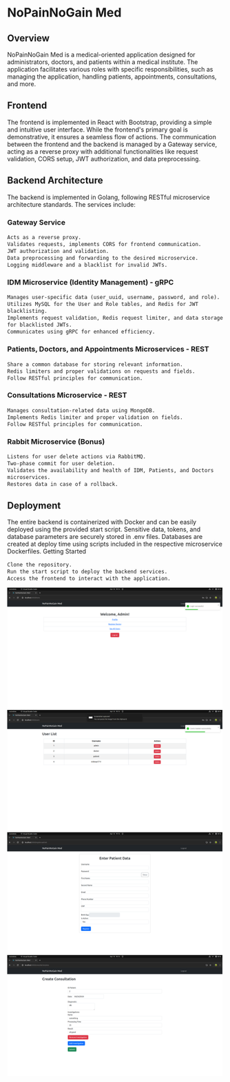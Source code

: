 # NoPainNoGain Med
## Overview

NoPainNoGain Med is a medical-oriented application designed for administrators, doctors, and patients within a medical institute. The application facilitates various roles with specific responsibilities, such as managing the application, handling patients, appointments, consultations, and more.
## Frontend

The frontend is implemented in React with Bootstrap, providing a simple and intuitive user interface. While the frontend's primary goal is demonstrative, it ensures a seamless flow of actions. The communication between the frontend and the backend is managed by a Gateway service, acting as a reverse proxy with additional functionalities like request validation, CORS setup, JWT authorization, and data preprocessing.
## Backend Architecture

The backend is implemented in Golang, following RESTful microservice architecture standards. The services include:
### Gateway Service

    Acts as a reverse proxy.
    Validates requests, implements CORS for frontend communication.
    JWT authorization and validation.
    Data preprocessing and forwarding to the desired microservice.
    Logging middleware and a blacklist for invalid JWTs.

### IDM Microservice (Identity Management) - gRPC

    Manages user-specific data (user_uuid, username, password, and role).
    Utilizes MySQL for the User and Role tables, and Redis for JWT blacklisting.
    Implements request validation, Redis request limiter, and data storage for blacklisted JWTs.
    Communicates using gRPC for enhanced efficiency.

### Patients, Doctors, and Appointments Microservices - REST

    Share a common database for storing relevant information.
    Redis limiters and proper validations on requests and fields.
    Follow RESTful principles for communication.

### Consultations Microservice - REST

    Manages consultation-related data using MongoDB.
    Implements Redis limiter and proper validation on fields.
    Follow RESTful principles for communication.

### Rabbit Microservice (Bonus)

    Listens for user delete actions via RabbitMQ.
    Two-phase commit for user deletion.
    Validates the availability and health of IDM, Patients, and Doctors microservices.
    Restores data in case of a rollback.

## Deployment

The entire backend is containerized with Docker and can be easily deployed using the provided start script. Sensitive data, tokens, and database parameters are securely stored in .env files. Databases are created at deploy time using scripts included in the respective microservice Dockerfiles.
Getting Started

    Clone the repository.
    Run the start script to deploy the backend services.
    Access the frontend to interact with the application.

<img src="images/home.png" alt="NoPainNoGain" width="500"/> 
<img src="images/users.png" alt="NoPainNoGain" width="500"/>
<img src="images/patient.png" alt="NoPainNoGain" width="500"/> 
<img src="images/consultation.png" alt="NoPainNoGain" width="500"/>
